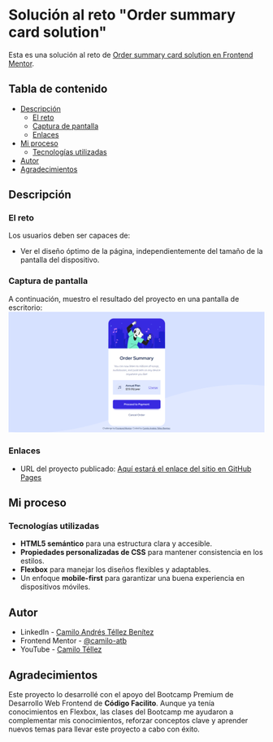 # Solución al reto "Order summary card solution"

Esta es una solución al reto de [Order summary card solution en Frontend Mentor](https://www.frontendmentor.io/challenges/order-summary-component-QlPmajDUj).

## Tabla de contenido

- [Descripción](#descripción)
  - [El reto](#el-reto)
  - [Captura de pantalla](#captura-de-pantalla)
  - [Enlaces](#enlaces)
- [Mi proceso](#mi-proceso)
  - [Tecnologías utilizadas](#tecnologías-utilizadas)
- [Autor](#autor)
- [Agradecimientos](#agradecimientos)

## Descripción

### El reto

Los usuarios deben ser capaces de:

- Ver el diseño óptimo de la página, independientemente del tamaño de la pantalla del dispositivo.

### Captura de pantalla

A continuación, muestro el resultado del proyecto en una pantalla de escritorio:
![](images\resultado.png)

### Enlaces

- URL del proyecto publicado: [Aquí estará el enlace del sitio en GitHub Pages](https://your-live-site-url.com)

## Mi proceso

### Tecnologías utilizadas

- **HTML5 semántico** para una estructura clara y accesible.
- **Propiedades personalizadas de CSS** para mantener consistencia en los estilos.
- **Flexbox** para manejar los diseños flexibles y adaptables.
- Un enfoque **mobile-first** para garantizar una buena experiencia en dispositivos móviles.

## Autor

- LinkedIn - [Camilo Andrés Téllez Benítez](http://www.linkedin.com/in/camilo-téllez)
- Frontend Mentor - [@camilo-atb](https://www.frontendmentor.io/profile/camilo-atb)
- YouTube - [Camilo Téllez](https://www.youtube.com/@camilotellez887)

## Agradecimientos

Este proyecto lo desarrollé con el apoyo del Bootcamp Premium de Desarrollo Web Frontend de **Código Facilito**. Aunque ya tenía conocimientos en Flexbox, las clases del Bootcamp me ayudaron a complementar mis conocimientos, reforzar conceptos clave y aprender nuevos temas para llevar este proyecto a cabo con éxito.